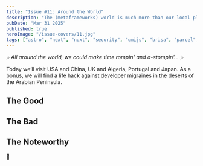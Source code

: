 ```yaml
---
title: "Issue #11: Around the World"
description: "The (metaframeworks) world is much more than our local place. Let's explore the backwoods and the wilderness of the technology."
pubDate: "Mar 31 2025"
published: true
heroImage: "/issue-covers/11.jpg"
tags: ["astro", "next", "nuxt", "security", "umijs", "brisa", "parcel", "tanstack"]
---
```


🎶 _All around the world, we could make time rompin' and a-stompin'..._ 🎶

Today we’ll visit USA and China, UK and Algeria, Portugal and Japan. As a bonus, we will find a life hack against developer migraines in the deserts of the Arabian Peninsula.

## The Good



## The Bad



## The Noteworthy



👋
